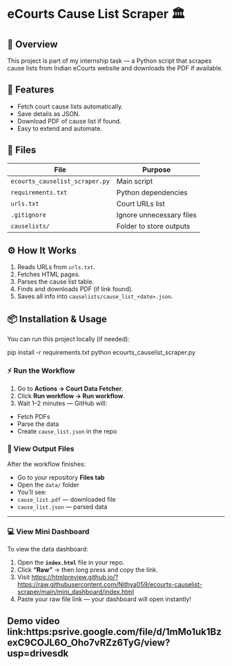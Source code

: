 # eCourts Cause List Scraper 🏛️

## 📖 Overview
This project is part of my internship task — a Python script that scrapes cause lists from Indian eCourts website and downloads the PDF if available.

## 🚀 Features
- Fetch court cause lists automatically.
- Save details as JSON.
- Download PDF of cause list if found.
- Easy to extend and automate.

## 🧩 Files
| File | Purpose |
|------|----------|
| `ecourts_causelist_scraper.py` | Main script |
| `requirements.txt` | Python dependencies |
| `urls.txt` | Court URLs list |
| `.gitignore` | Ignore unnecessary files |
| `causelists/` | Folder to store outputs |

## ⚙️ How It Works
1. Reads URLs from `urls.txt`.
2. Fetches HTML pages.
3. Parses the cause list table.
4. Finds and downloads PDF (if link found).
5. Saves all info into `causelists/cause_list_<date>.json`.

## 📦 Installation & Usage
You can run this project locally (if needed):


pip install -r requirements.txt
python ecourts_causelist_scraper.py



### ⚡ Run the Workflow
1. Go to **Actions → Court Data Fetcher**.
2. Click **Run workflow → Run workflow**.
3. Wait 1–2 minutes — GitHub will:
- Fetch PDFs  
- Parse the data  
- Create `cause_list.json` in the repo



### 📁 View Output Files
After the workflow finishes:
- Go to your repository **Files tab**
- Open the `data/` folder
- You’ll see:
- `cause_list.pdf` — downloaded file
- `cause_list.json` — parsed data

---

### 💻 View Mini Dashboard
To view the data dashboard:

1. Open the **`index.html`** file in your repo.  
2. Click **“Raw”** → then long press and copy the link.  
3. Visit
https://htmlpreview.github.io/?https://raw.githubusercontent.com/Nithya059/ecourts-causelist-scraper/main/mini_dashboard/index.html
5. Paste your raw file link — your dashboard will open instantly!

## Demo video link:https:psrive.google.com/file/d/1mMo1uk1BzexC9COJL6O_Oho7vRZz6TyG/view?usp=drivesdk



